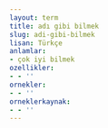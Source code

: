 ```yaml
---
layout: term
title: adı gibi bilmek
slug: adi-gibi-bilmek
lisan: Türkçe
anlamlar:
- çok iyi bilmek
ozellikler:
- - ''
ornekler:
- - ''
orneklerkaynak:
- - ''
---
```

